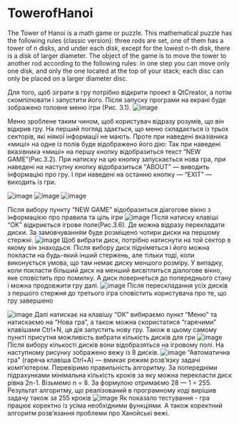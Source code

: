# TowerofHanoi
The Tower of Hanoi is a math game or puzzle. This mathematical puzzle has the following rules (classic version): three rods are set, one of them has a tower of n disks, and under each disk, except for the lowest n-th disk, there is a disk of larger diameter. The object of the game is to move the tower to another rod according to the following rules: in one step you can move only one disk, and only the one located at the top of your stack; each disc can only be placed on a larger diameter disc.

Для того, щоб зіграти в гру потрібно відкрити проект в QtCreator, а потім скомпілювати і запустити його.
Після запуску програми на екрані буде зображено головне меню ігри (Рис. 3.1).
![image](https://user-images.githubusercontent.com/68056715/224507037-f447e8ec-75fe-4e76-be56-6282c3949340.png)

Меню зроблене таким чином, щоб користувач відразу розумів, що він відкрив гру. На перший погляд здається, що меню складається із трьох секторів, які ніякої інформації не мають. Проте при наведені вказівника «миші» на одне із полів буде відображено його дію: Так при наведені вказівника «миші» на першу кнопку відобразиться текст “NEW GAME”(Рис.3.2). При натиску на цю кнопку запускається нова гра, при наведені на наступну кнопку відобразиться “ABOUT” — виводить інформацію про гру. І при наведені на останню кнопку — “EXIT” — виходить із гри. 

![image](https://user-images.githubusercontent.com/68056715/224507114-4f2ba025-60a5-4313-8dc4-7044c9057cd0.png)
![image](https://user-images.githubusercontent.com/68056715/224507120-98c1cda7-04c4-4af0-a0a9-d51308b0b135.png)
![image](https://user-images.githubusercontent.com/68056715/224507122-61df110c-7110-4a42-b3cb-7ad9f57471f3.png)

Після вибору пункту “NEW GAME” відобразиться діагогове вікно з інформацією про правила та ціль ігри
![image](https://user-images.githubusercontent.com/68056715/224507136-b9040084-f8ec-4ac2-9c3e-3a811f311e0c.png)
Після натиску клавіші “OK” відкриється ігрове поле(Рис.3.6). Де можна відразу перекладати диски. За замовчуванням буде розміщено чотири диски на першому стержні.
![image](https://user-images.githubusercontent.com/68056715/224507146-86fb7acf-90c3-42a3-bf1c-27c736cd4987.png)
Щоб вибрати диск, потрібно натиснути на той сектор в якому він знаходься. Після вибору диск підніметься і його можна покласти на будь-який інший стержень, але тільки тоді, коли виконується умова, що там немає диску меншого розміру. У випадку, коли покласти більший диск на менший висвітлиться діалогове вікно, яке сповістить про помилку. А диск повернеться до попереднього стану і можна продовжити гру далі.
![image](https://user-images.githubusercontent.com/68056715/224507159-c0acb73b-f43f-4b11-89c9-8daab4db8d02.png)
Після перескладання усіх дисків з першого стержня до третього ігра сповістить користувача про те, що гру завершено

![image](https://user-images.githubusercontent.com/68056715/224507175-c2636ede-08ad-4d27-8796-0ebc2f95cfad.png)
Далі натискає на клавішу “ОК” вибираємо пункт “Меню” та натискаємо на “Нова гра”, а також можна скористатися “гарячими” клавішами Ctrl+N, ця дія запустить нову гру.
Також в цьому самому пункті присутня можливість вибрати кількість дисків для гри
![image](https://user-images.githubusercontent.com/68056715/224507199-0f5e4945-afcb-43d6-bc01-5e9359175d75.png)
Після вибору кількості дисків вони відобразяться на ігровому полі. На наступному рисунку зображено вежу із 8 дисків.
![image](https://user-images.githubusercontent.com/68056715/224507216-27cb6836-1f68-467e-a043-e1bd159d7a81.png)
“Автоматична гра” (гаряча клавіша Ctrl+A) — вмикає режим розв’язку задачі комп’ютером.
Перевіримо правильність алгоритму. За попередніми підрахунками мінімальна кількість кроків за яку можна перекласти диск рівна 2n-1. Візьмемо n = 8. За формулою отримаємо 28 — 1 = 255.
Результат алгоритму, що реалізований в програмному коді вирішив задачу також за 255 кроків
![image](https://user-images.githubusercontent.com/68056715/224507228-20fc8123-ff4b-4f06-82b8-8e11957ad271.png)
Як показало тестування - гра працює коректно із усіма необхідними функціями. А також коректний алгоритм розв’язання проблеми про Ханойські вежі. 
